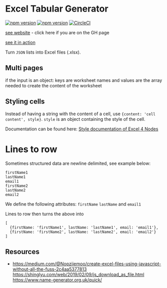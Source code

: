 # Excel Tabular Generator

[![npm version](https://badge.fury.io/js/%40nexys%2Ftabular.svg)](https://www.npmjs.com/package/@nexys/tabular)
[![npm version](https://img.shields.io/npm/v/@nexys/tabular.svg)](https://www.npmjs.com/package/@nexys/tabular)
[![CircleCI](https://circleci.com/gh/Nexysweb/tabular-excel.svg?style=svg)](https://circleci.com/gh/Nexysweb/tabular-excel)

[see website](https://nexysweb.github.io/tabular-excel) - click here if you are on the GH page

[see it in action](./build)

Turn `JSON` lists into Excel files (.xlsx).

## Multi pages

if the input is an object: keys are worksheet names and values are the array needed to create the content of the worksheet

## Styling cells

Instead of having a string with the content of a cell, use `{content: 'cell content', style}`. `style` is an object containing the style of the cell.

Documentation can be found here: [Style documentation of Excel 4 Nodes](https://www.npmjs.com/package/excel4node#styles)

# Lines to row

Sometimes structured data are newline delimited, see example below:
``` 
firstName1
lastName1
email1
firstName2
lastName2
email2
```

We define the following attributes: `firstName` `lastName` and `email1`

Lines to row then turns the above into 

```
[
  {firstName: 'firstName1', lastName: 'lastName1', email: 'email1'},
  {firstName: 'firstName2', lastName: 'lastName2', email: 'email2'}
]
```

## Resources
* https://medium.com/@Nopziiemoo/create-excel-files-using-javascript-without-all-the-fuss-2c4aa5377813
https://shinglyu.com/web/2019/02/09/js_download_as_file.html
https://www.name-generator.org.uk/quick/